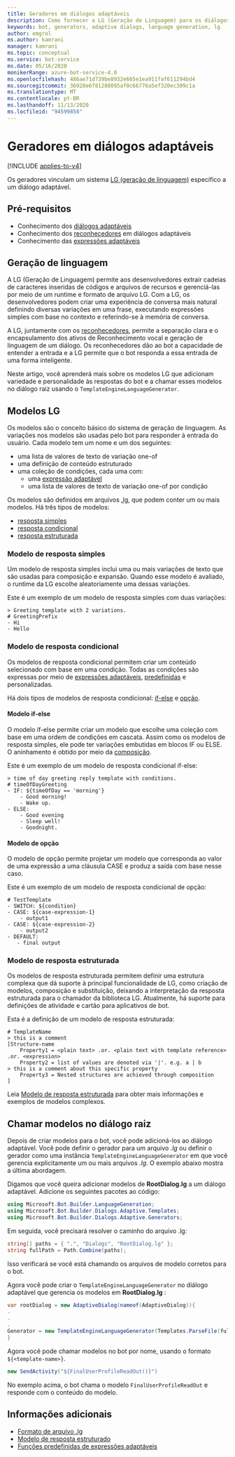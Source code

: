 ```yaml
---
title: Geradores em diálogos adaptáveis
description: Como fornecer a LG (Geração de Linguagem) para os diálogos adaptáveis usando geradores.
keywords: bot, generators, adaptive dialogs, language generation, lg
author: emgrol
ms.author: kamrani
manager: kamrani
ms.topic: conceptual
ms.service: bot-service
ms.date: 05/16/2020
monikerRange: azure-bot-service-4.0
ms.openlocfilehash: 486ae71d739be8932e665e1ea911faf611294bd4
ms.sourcegitcommit: 36928e6f81288095af0c66776a5ef320ec309c1a
ms.translationtype: MT
ms.contentlocale: pt-BR
ms.lasthandoff: 11/13/2020
ms.locfileid: "94599858"
---
```

# <a name="generators-in-adaptive-dialogs"></a>Geradores em diálogos adaptáveis

[!INCLUDE [applies-to-v4](../includes/applies-to-v4-current.md)]

Os geradores vinculam um sistema [LG (geração de linguagem)](bot-builder-concept-language-generation.md) específico a um diálogo adaptável.

## <a name="prerequisites"></a>Pré-requisitos

- Conhecimento dos [diálogos adaptáveis](https://aka.ms/adaptive-dialog-concept)
- Conhecimento dos [reconhecedores](https://aka.ms/adaptive-dialog-concept-recognizers) em diálogos adaptáveis
- Conhecimento das [expressões adaptáveis](bot-builder-concept-adaptive-expressions.md)

## <a name="language-generation"></a>Geração de linguagem

A LG (Geração de Linguagem) permite aos desenvolvedores extrair cadeias de caracteres inseridas de códigos e arquivos de recursos e gerenciá-las por meio de um runtime e formato de arquivo LG. Com a LG, os desenvolvedores podem criar uma experiência de conversa mais natural definindo diversas variações em uma frase, executando expressões simples com base no contexto e referindo-se à memória de conversa.

A LG, juntamente com os [reconhecedores](https://aka.ms/adaptive-dialog-concept-recognizers), permite a separação clara e o encapsulamento dos ativos de Reconhecimento vocal e geração de linguagem de um diálogo. Os reconhecedores dão ao bot a capacidade de entender a entrada e a LG permite que o bot responda a essa entrada de uma forma inteligente.

Neste artigo, você aprenderá mais sobre os modelos LG que adicionam variedade e personalidade às respostas do bot e a chamar esses modelos no diálogo raiz usando o `TemplateEngineLanguageGenerator`.

## <a name="lg-templates"></a>Modelos LG

Os modelos são o conceito básico do sistema de geração de linguagem. As variações nos modelos são usadas pelo bot para responder à entrada do usuário. Cada modelo tem um nome e um dos seguintes:

- uma lista de valores de texto de variação one-of
- uma definição de conteúdo estruturado
- uma coleção de condições, cada uma com:
    - uma [expressão adaptável](bot-builder-concept-adaptive-expressions.md)
    - uma lista de valores de texto de variação one-of por condição

Os modelos são definidos em arquivos [.lg](../file-format/bot-builder-lg-file-format.md), que podem conter um ou mais modelos. Há três tipos de modelos:

- [resposta simples](../file-format/bot-builder-lg-file-format.md#simple-response-template)
- [resposta condicional](../file-format/bot-builder-lg-file-format.md#conditional-response-template)
- [resposta estruturada](../file-format/bot-builder-lg-file-format.md#structured-response-template)

### <a name="simple-response-template"></a>Modelo de resposta simples

Um modelo de resposta simples inclui uma ou mais variações de texto que são usadas para composição e expansão. Quando esse modelo é avaliado, o runtime da LG escolhe aleatoriamente uma dessas variações.

Este é um exemplo de um modelo de resposta simples com duas variações:

```lg
> Greeting template with 2 variations.
# GreetingPrefix
- Hi
- Hello
```

### <a name="conditional-response-template"></a>Modelo de resposta condicional

Os modelos de resposta condicional permitem criar um conteúdo selecionado com base em uma condição. Todas as condições são expressas por meio de [expressões adaptáveis](bot-builder-concept-adaptive-expressions.md), [predefinidas](../adaptive-expressions/adaptive-expressions-prebuilt-functions.md) e personalizadas.

Há dois tipos de modelos de resposta condicional: [if-else](../file-format/bot-builder-lg-file-format.md#if-else-template) e [opção](../file-format/bot-builder-lg-file-format.md#switch-template).

#### <a name="if-else-template"></a>Modelo if-else

O modelo if-else permite criar um modelo que escolhe uma coleção com base em uma ordem de condições em cascata. Assim como os modelos de resposta simples, ele pode ter variações embutidas em blocos IF ou ELSE. O aninhamento é obtido por meio da [composição](#structured-response-template).

Este é um exemplo de um modelo de resposta condicional if-else:

```lg
> time of day greeting reply template with conditions.
# timeOfDayGreeting
- IF: ${timeOfDay == 'morning'}
    - Good morning!
    - Wake up.
- ELSE:
    - Good evening
    - Sleep well!
    - Goodnight.
```

#### <a name="switch-template"></a>Modelo de opção

O modelo de opção permite projetar um modelo que corresponda ao valor de uma expressão a uma cláusula CASE e produz a saída com base nesse caso.

Este é um exemplo de um modelo de resposta condicional de opção:

```lg
# TestTemplate
- SWITCH: ${condition}
- CASE: ${case-expression-1}
    - output1
- CASE: ${case-expression-2}
    - output2
- DEFAULT:
   - final output
```

### <a name="structured-response-template"></a>Modelo de resposta estruturada

Os modelos de resposta estruturada permitem definir uma estrutura complexa que dá suporte à principal funcionalidade de LG, como criação de modelos, composição e substituição, deixando a interpretação da resposta estruturada para o chamador da biblioteca LG. Atualmente, há suporte para definições de atividade e cartão para aplicativos de bot.

Esta é a definição de um modelo de resposta estruturada:

```lg
# TemplateName
> this is a comment
[Structure-name
    Property1 = <plain text> .or. <plain text with template reference> .or. <expression>
    Property2 = list of values are denoted via '|'. e.g. a | b
> this is a comment about this specific property
    Property3 = Nested structures are achieved through composition
]
```

Leia [Modelo de resposta estruturada](../language-generation/language-generation-structured-response-template.md) para obter mais informações e exemplos de modelos complexos.

## <a name="call-templates-in-your-root-dialog"></a>Chamar modelos no diálogo raiz

Depois de criar modelos para o bot, você pode adicioná-los ao diálogo adaptável. Você pode definir o gerador para um arquivo _.lg_ ou definir o gerador como uma instância `TemplateEngineLanguageGenerator` em que você gerencia explicitamente um ou mais arquivos _.lg_. O exemplo abaixo mostra a última abordagem.

<!--### [C#](#tab/csharp)-->

Digamos que você queira adicionar modelos de **RootDialog.lg** a um diálogo adaptável. Adicione os seguintes pacotes ao código:

```csharp
using Microsoft.Bot.Builder.LanguageGeneration;
using Microsoft.Bot.Builder.Dialogs.Adaptive.Templates;
using Microsoft.Bot.Builder.Dialogs.Adaptive.Generators;

```

Em seguida, você precisará resolver o caminho do arquivo .lg:

```csharp
string[] paths = { ".", "Dialogs", "RootDialog.lg" };
string fullPath = Path.Combine(paths);
```

Isso verificará se você está chamando os arquivos de modelo corretos para o bot.

Agora você pode criar o `TemplateEngineLanguageGenerator` no diálogo adaptável que gerencia os modelos em **RootDialog.lg** :

```csharp
var rootDialog = new AdaptiveDialog(nameof(AdaptiveDialog)){
.
.
.
Generator = new TemplateEngineLanguageGenerator(Templates.ParseFile(fullPath))
}
```

Agora você pode chamar modelos no bot por nome, usando o formato `${<template-name>}`.

```csharp
new SendActivity("${FinalUserProfileReadOut()}")
```

No exemplo acima, o bot chama o modelo `FinalUserProfileReadOut` e responde com o conteúdo do modelo.

<!--### [Javascript](#tab/javascript)

Say you want to add templates from **RootDialog.lg** to an adaptive dialog. Add the following lines to your code to require the necessary packages:

```javascript
const { NumberInput, AttachmentInput, ConfirmInput, IfCondition, ActivityTemplate, AdaptiveDialog, TextInput, SendActivity, TemplateEngineLanguageGenerator, OnBeginDialog } = require('botbuilder-dialogs-adaptive');
const { Templates } = require('botbuilder-lg');
```

Resolve the path using `path.join()` and use the `Templates` constant to parse the **rootDialog.lg** file:

```javascript
const lgFile = Templates.parseFile(path.join(__dirname, 'rootDialog.lg'));
```

By joining the path you ensure that you are calling the correct template files for your bot.

Now you can create the `TemplateEngineLanguageGenerator` to manage the templates in **rootDialog.lg**:

```javascript
const rootDialog = new AdaptiveDialog(ROOT_DIALOG).configure(
.
.
.
generator: new TemplateEngineLanguageGenerator(lgFile)
```

You can now call templates in your bot by name, using the format `${<template-name>}`.

```javascript
new SendActivity('${FinalUserProfileReadOut()}')
```

In the example above, the bot calls the `FinalUserProfileReadOut` template and responds with the contents of the template.

---    -->

## <a name="additional-information"></a>Informações adicionais

- [Formato de arquivo .lg](../file-format/bot-builder-lg-file-format.md)
- [Modelo de resposta estruturado](../language-generation/language-generation-structured-response-template.md)
- [Funções predefinidas de expressões adaptáveis](../adaptive-expressions/adaptive-expressions-prebuilt-functions.md)
